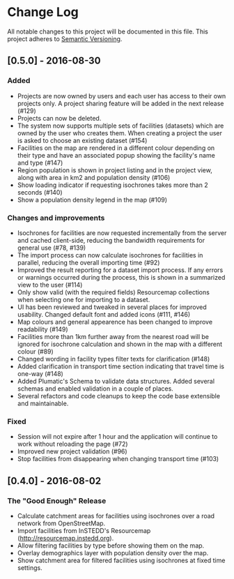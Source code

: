 # Change Log
All notable changes to this project will be documented in this file.
This project adheres to [Semantic Versioning](http://semver.org/).

## [0.5.0] - 2016-08-30
### Added
- Projects are now owned by users and each user has access to their own projects
  only. A project sharing feature will be added in the next release (#129)
- Projects can now be deleted.
- The system now supports multiple sets of facilities (datasets) which are owned
  by the user who creates them. When creating a project the user is asked to
  choose an existing dataset (#154)
- Facilities on the map are rendered in a different colour depending on their
  type and have an associated popup showing the facility's name and type (#147)
- Region population is shown in project listing and in the project view, along
  with area in km2 and population density (#106)
- Show loading indicator if requesting isochrones takes more than 2 seconds (#140)
- Show a population density legend in the map (#109)

### Changes and improvements
- Isochrones for facilities are now requested incrementally from the server and
  cached client-side, reducing the bandwidth requirements for general use (#78, #139)
- The import process can now calculate isochrones for facilities in parallel,
  reducing the overall importing time (#92)
- Improved the result reporting for a dataset import process. If any errors or
  warnings occurred during the process, this is shown in a summarized view to
  the user (#114)
- Only show valid (with the required fields) Resourcemap collections when
  selecting one for importing to a dataset.
- UI has been reviewed and tweaked in several places for improved usability.
  Changed default font and added icons (#111, #146)
- Map colours and general appearence has been changed to improve readability (#149)
- Facilities more than 1km further away from the nearest road will be ignored
  for isochrone calculation and shown in the map with a different colour (#89)
- Changed wording in facility types filter texts for clarification (#148)
- Added clarification in transport time section indicating that travel time is
  one-way (#148)
- Added Plumatic's Schema to validate data structures. Added several schemas and
  enabled validation in a couple of places.
- Several refactors and code cleanups to keep the code base extensible and
  maintainable.

### Fixed
- Session will not expire after 1 hour and the application will continue to work
  without reloading the page (#72)
- Improved new project validation (#96)
- Stop facilities from disappearing when changing transport time (#103)

## [0.4.0] - 2016-08-02
### The "Good Enough" Release

- Calculate catchment areas for facilities using isochrones over a road network
  from OpenStreetMap.
- Import facilities from InSTEDD's Resourcemap (http://resourcemap.instedd.org).
- Allow filtering facilities by type before showing them on the map.
- Overlay demographics layer with population density over the map.
- Show catchment area for filtered facilities using isochrones at fixed time settings.
